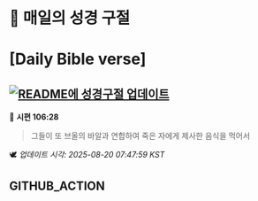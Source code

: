 # 🙏 매일의 성경 구절
# [Daily Bible verse]
## [![README에 성경구절 업데이트](https://github.com/DONGSUKA/first_test/actions/workflows/update-readme-bible.yml/badge.svg)](https://github.com/DONGSUKA/first_test/actions/workflows/update-readme-bible.yml)
<!-- START_BIBLE_VERSE -->
📖 **시편 106:28**
> 그들이 또 브올의 바알과 연합하여 죽은 자에게 제사한 음식을 먹어서

🕊️ _업데이트 시각: 2025-08-20 07:47:59 KST_
  <!-- END_BIBLE_VERSE -->
## GITHUB_ACTION
